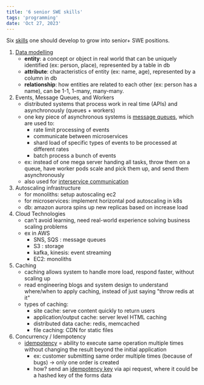 ```yaml
---
title: '6 senior SWE skills'
tags: 'programming'
date: 'Oct 27, 2023'
---
```


Six [skills](https://levelupsoftwareengineering.substack.com/p/6-skills-required-to-be-a-senior) one should develop to grow into senior+ SWE positions.

1. [Data modelling](https://medium.com/@seckindinc/data-modeling-fundamentals-dba245b7dc9f)
   - **entity**: a concept or object in real world that can be uniquely identified (ex: person, place), represented by a table in db
   - **attribute**: characteristics of entity (ex: name, age), represented by a column in db
   - **relationship**: how entities are related to each other (ex: person has a name), can be 1-1, 1-many, many-many.
2. Events, Message Queues, and Workers
   - distributed systems that process work in real time (APIs) and asynchronously (queues + workers)
   - one key piece of asynchronous systems is [message queues](https://medium.com/must-know-computer-science/system-design-message-queues-245612428a22), which are used to:
     - rate limit processing of events
     - communicate between microservices
     - shard load of specific types of events to be processed at different rates
     - batch process a bunch of events
   - ex: instead of one mega server handing all tasks, throw them on a queue, have worker pods scale and pick them up, and send them asynchronously
   - also used for [interservice communication](https://learn.microsoft.com/en-us/azure/architecture/microservices/design/interservice-communication)
3. Autoscaling infrastructure
   - for monoliths: setup autoscaling ec2
   - for microservices: implement horizontal pod autoscaling in k8s
   - db: amazon aurora spins up new replicas based on increase load
4. Cloud Technologies
   - can't avoid learning, need real-world experience solving business scaling problems
   - ex in AWS
     - SNS, SQS : message queues
     - S3 : storage
     - kafka, kinesis: event streaming
     - EC2: monoliths
5. Caching
   - caching allows system to handle more load, respond faster, without scaling up
   - read engineering blogs and system design to understand where/when to apply caching, instead of just saying "throw redis at it"
   - types of caching:
     - site cache: serve content quickly to return users
     - application/output cache: server level HTML caching
     - distributed data cache: redis, memcached
     - file caching: CDN for static files
6. Concurrency / Idempotency
   - [idempotency](https://stripe.com/blog/idempotency) = ability to execute same operation multiple times without changing the result beyond the initial application
     - ex: customer submitting same order multiple times (because of bugs) -> only one order is created
     - how? send an [idempotency key](https://brandur.org/idempotency-keys) via api request, where it could be a hashed key of the forms data
